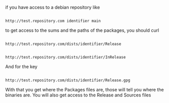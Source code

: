 if you have access to a debian repository like

```

http://test.repository.com identifier main

```

to get access to the sums and the paths of the packages, you should curl

```

http://test.repository.com/dists/identifier/Release

```

```

http://test.repository.com/dists/identifier/InRelease

```

And for the key

```

http://test.repository.com/dists/identifier/Release.gpg

```

With that you get where the Packages files are, those will tell you where the binaries are. You will also get access to the Release and Sources files
